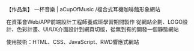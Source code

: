 【作品集】 一杯音樂 | aCupOfMusic
/複合式耳機咖啡館形象網站

在資策會Web/APP前端設計工程師養成班學習期間製作
從網站企劃、LOGO設計、色彩計畫、UI/UX介面設計到網頁切版，從無到有的開發一個靜態網站

使用技術：HTML、CSS、JavaScript、RWD響應式網站
